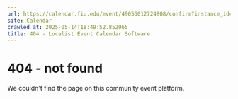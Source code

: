 ```yaml
---
url: https://calendar.fiu.edu/event/49056012724808/confirm?instance_id=49056012761695&return=https%3A%2F%2Fcalendar.fiu.edu%2Fcalendar%3Fevent_types%255B%255D%3D121719
site: Calendar
crawled_at: 2025-05-14T18:49:52.852965
title: 404 - Localist Event Calendar Software
---
```


# 404 - not found
We couldn't find the page on this community event platform.
